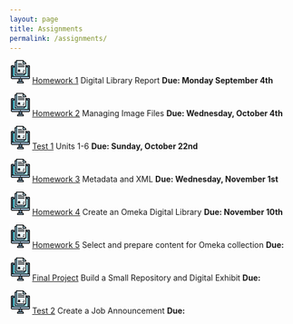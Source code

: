 ```yaml
---
layout: page
title: Assignments
permalink: /assignments/
---
```


![homework](/assets/hw.jpg) [Homework 1](https://markwolfeman.github.io/ist653/assignments/homework1) Digital Library Report **Due: Monday September 4th**

![homework](/assets/hw.jpg) [Homework 2](https://markwolfeman.github.io/ist653/assignments/homework2) Managing Image Files **Due: Wednesday, October 4th**

![homework](/assets/hw.jpg) [Test 1]() Units 1-6 **Due: Sunday, October 22nd**

![homework](/assets/hw.jpg) [Homework 3](https://markwolfeman.github.io/ist653/assignments/homework3) Metadata and XML **Due: Wednesday, November 1st**

![homework](/assets/hw.jpg) [Homework 4](https://markwolfeman.github.io/ist653/assignments/homework4) Create an Omeka Digital Library **Due: November 10th**

![homework](/assets/hw.jpg) [Homework 5](https://markwolfeman.github.io/ist653/assignments/) Select and prepare content for Omeka collection **Due:**

![homework](/assets/hw.jpg) [Final Project](https://markwolfeman.github.io/ist653/assignments/) Build a Small Repository and Digital Exhibit **Due:**

![homework](/assets/hw.jpg) [Test 2](https://markwolfeman.github.io/ist653/assignments/) Create a Job Announcement **Due:**



